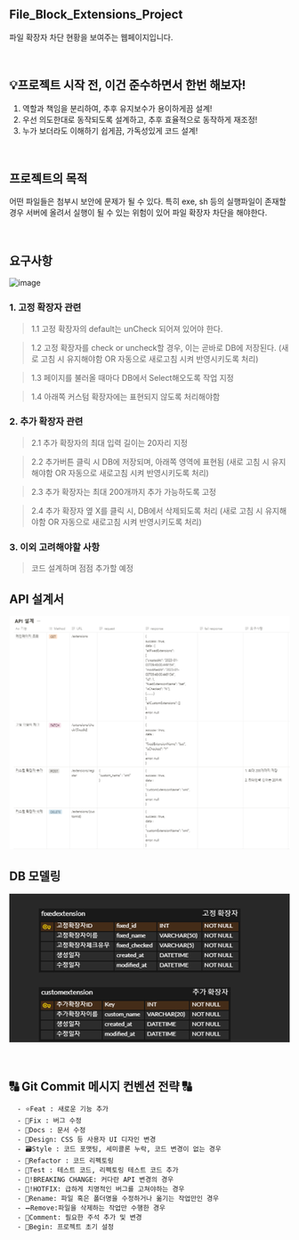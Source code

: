 ## File_Block_Extensions_Project
파일 확장자 차단 현황을 보여주는 웹페이지입니다.

<br>

## 💡프로젝트 시작 전, 이건 준수하면서 한번 해보자!
1. 역할과 책임을 분리하여, 추후 유지보수가 용이하게끔 설계!
2. 우선 의도한대로 동작되도록 설계하고, 추후 효율적으로 동작하게 재조정!
3. 누가 보더라도 이해하기 쉽게끔, 가독성있게 코드 설계!

<br>

## 프로젝트의 목적
어떤 파일들은 첨부시 보안에 문제가 될 수 있다.
특히 exe, sh 등의 실행파일이 존재할 경우 서버에 올려서 실행이 될 수 있는 위험이 있어 파일 확장자 차단을 해야한다. 

<br>

## 요구사항

![image](https://user-images.githubusercontent.com/102216495/210049184-33949b13-ff5a-4207-b6a8-434e5d984f30.png)

### 1. 고정 확장자 관련

> 1.1 고정 확장자의 default는 unCheck 되어져 있어야 한다.

> 1.2 고정 확장자를 check or uncheck할 경우, 이는 곧바로 DB에 저장된다. 
(새로 고침 시 유지해야함 OR 자동으로 새로고침 시켜 반영시키도록 처리)

> 1.3 페이지를 불러올 때마다 DB에서 Select해오도록 작업 지정

> 1.4 아래쪽 커스텀 확장자에는 표현되지 않도록 처리해야함

### 2. 추가 확장자 관련

> 2.1 추가 확장자의 최대 입력 길이는 20자리 지정

> 2.2 추가버튼 클릭 시 DB에 저장되며, 아래쪽 영역에 표현됨 
(새로 고침 시 유지해야함 OR 자동으로 새로고침 시켜 반영시키도록 처리)

> 2.3 추가 확장자는 최대 200개까지 추가 가능하도록 고정

> 2.4 추가 확장자 옆 X를 클릭 시, DB에서 삭제되도록 처리 
(새로 고침 시 유지해야함 OR 자동으로 새로고침 시켜 반영시키도록 처리)

### 3. 이외 고려해야할 사항

> 코드 설계하며 점점 추가할 예정

## API 설계서
![img_3.png](img_3.png)
<br>

## DB 모델링
![img_4.png](img_4.png)

<br>

## 🔠 Git Commit 메시지 컨벤션 전략 🔠
   
```
  - ⭐Feat : 새로운 기능 추가
  - 🐛Fix : 버그 수정
  - 📝Docs : 문서 수정
  - 🎨Design: CSS 등 사용자 UI 디자인 변경
  - 🗃️Style : 코드 포맷팅, 세미콜론 누락, 코드 변경이 없는 경우
  - 🔨Refactor : 코드 리펙토링
  - 🤝Test : 테스트 코드, 리펙토링 테스트 코드 추가
  - 🧐!BREAKING CHANGE: 커다란 API 변경의 경우
  - 🚨!HOTFIX: 급하게 치명적인 버그를 고쳐야하는 경우
  - 🔧Rename: 파일 혹은 폴더명을 수정하거나 옮기는 작업만인 경우
  - ➖Remove:파일을 삭제하는 작업만 수행한 경우
  - 📌Comment: 필요한 주석 추가 및 변경
  - 🎉Begin: 프로젝트 초기 설정
